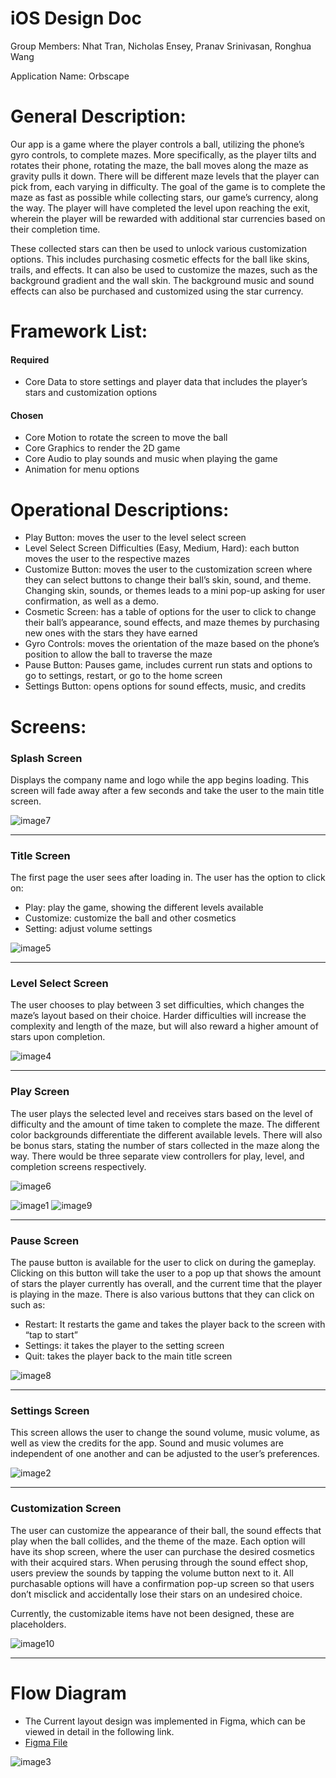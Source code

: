 <div>

<span class="c15"></span>

</div>

# <span class="c13 c6">iOS Design Doc</span>

<span class="c13 c6"></span>

<span class="c6 c16">Group Members: </span><span class="c11">Nhat Tran,
Nicholas Ensey, Pranav Srinivasan, Ronghua Wang</span>

<span class="c16 c6">Application Name: </span><span
class="c11">Orbscape</span>

# <span class="c13 c6">General Description:</span>

<span class="c1">Our app is a game where the player controls a ball,
utilizing the phone’s gyro controls, to complete mazes. More
specifically, as the player tilts and rotates their phone, rotating the
maze, the ball moves along the maze as gravity pulls it down. There will
be different maze levels that the player can pick from, each varying in
difficulty. The goal of the game is to complete the maze as fast as
possible while collecting stars, our game’s currency, along the way. The
player will have completed the level upon reaching the exit, wherein the
player will be rewarded with additional star currencies based on their
completion time. </span>

<span class="c1">These collected stars can then be used to unlock
various customization options. This includes purchasing cosmetic effects
for the ball like skins, trails, and effects. It can also be used to
customize the mazes, such as the background gradient and the wall skin.
The background music and sound effects can also be purchased and
customized using the star currency. </span>

<span class="c1"></span>

# <span class="c6">Framework List:</span><span class="c13 c6"> </span>

####   <span class="c1">Required</span>

<!-- -->

-   <span class="c1">Core Data to store settings and player data that
    includes the player’s stars and customization options</span>

<!-- -->

####   <span class="c1">Chosen</span>

<!-- -->

-   <span class="c1">Core Motion to rotate the screen to move the
    ball</span>
-   <span class="c1">Core Graphics to render the 2D game</span>
-   <span class="c1">Core Audio to play sounds and music when playing
    the game</span>
-   <span class="c1">Animation for menu options</span>

# <span class="c13 c6">Operational Descriptions:</span>

-   <span class="c1">Play Button: moves the user to the level select
    screen</span>
-   <span class="c1">Level Select Screen Difficulties (Easy, Medium,
    Hard): each button moves the user to the respective mazes</span>
-   <span class="c1">Customize Button: moves the user to the
    customization screen where they can select buttons to change their
    ball’s skin, sound, and theme. Changing skin, sounds, or themes
    leads to a mini pop-up asking for user confirmation, as well as a
    demo. </span>
-   <span class="c1">Cosmetic Screen: has a table of options for the
    user to click to change their ball’s appearance, sound effects, and
    maze themes by purchasing new ones with the stars they have
    earned</span>
-   <span class="c1">Gyro Controls: moves the orientation of the maze
    based on the phone’s position to allow the ball to traverse the
    maze</span>
-   <span class="c1">Pause Button: Pauses game, includes current run
    stats and options to go to settings, restart, or go to the home
    screen</span>
-   <span class="c1">Settings Button: opens options for sound effects,
    music, and credits</span>

<span class="c13 c6"></span>

# <span class="c6 c13">Screens:</span>

###   <span class="c1">Splash Screen</span>

<span class="c1">Displays the company name and logo while the app begins
loading. This screen will fade away after a few seconds and take the
user to the main title screen. </span>

![image7](https://github.com/user-attachments/assets/5764392e-d404-466d-a23b-90e50d3a76fc)
<span class="c1">  
</span>

------------------------------------------------------------------------

###   <span class="c1">Title Screen</span>

<span class="c1">The first page the user sees after loading in. The user
has the option to click on: </span>

-   <span class="c1">Play: play the game, showing the different levels
    available </span>
-   <span class="c1">Customize: customize the ball and other
    cosmetics</span>
-   <span class="c1">Setting: adjust volume settings</span>

<span class="c1"></span>

![image5](https://github.com/user-attachments/assets/453f59f6-9b45-4067-9fab-72a72364ddd1)

------------------------------------------------------------------------

<span class="c1"></span>

<span class="c1"></span>

###   <span class="c1">Level Select Screen</span>

<span class="c1">The user chooses to play between 3 set difficulties,
which changes the maze’s layout based on their choice. Harder
difficulties will increase the complexity and length of the maze, but
will also reward a higher amount of stars upon completion.</span>

![image4](https://github.com/user-attachments/assets/d179f0d3-8c39-477b-a2c8-fc96daf0ebc5)

------------------------------------------------------------------------

<span class="c1"></span>

###   <span class="c1">Play Screen</span>

<span class="c1">The user plays the selected level and receives stars
based on the level of difficulty and the amount of time taken to
complete the maze. The different color backgrounds differentiate the
different available levels. There will also be bonus stars, stating the
number of stars collected in the maze along the way. There would be
three separate view controllers for play, level, and completion screens
respectively.</span>

![image6](https://github.com/user-attachments/assets/342416d6-e0bd-4a31-9aa3-3d9008a354e5)

![image1](https://github.com/user-attachments/assets/6efcec20-5e27-4cf5-bdcb-2017e9426838)
![image9](https://github.com/user-attachments/assets/f3b16338-fc86-42b7-8622-3c68565794a6)

<span class="c1"></span>

<span class="c1"></span>

<span class="c1"></span>

<span class="c1"></span>

------------------------------------------------------------------------

###   <span class="c1">Pause Screen </span>

<span class="c1">The pause button is available for the user to click on
during the gameplay. Clicking on this button will take the user to a pop
up that shows the amount of stars the player currently has overall, and
the current time that the player is playing in the maze. There is also
various buttons that they can click on such as: </span>

-   <span class="c1">Restart: It restarts the game and takes the player
    back to the screen with “tap to start” </span>
-   <span class="c1">Settings: it takes the player to the setting screen
    </span>
-   <span class="c1">Quit: takes the player back to the main title
    screen </span>

![image8](https://github.com/user-attachments/assets/ec444250-6af0-4301-978f-0a987cfde9a1)

<span class="c1"></span>

<span class="c1"></span>

<span class="c1"></span>

------------------------------------------------------------------------

<span class="c1"></span>

<span class="c1"></span>

###   <span class="c1">Settings Screen</span>

<span class="c1">This screen allows the user to change the sound volume,
music volume, as well as view the credits for the app. Sound and music
volumes are independent of one another and can be adjusted to the user’s
preferences.</span>

![image2](https://github.com/user-attachments/assets/11c5821b-cee4-4d14-a0cd-5d9ae942906f)

------------------------------------------------------------------------

<span class="c1"></span>

###   <span class="c1">Customization Screen</span>

<span class="c1">The user can customize the appearance of their ball,
the sound effects that play when the ball collides, and the theme of the
maze. Each option will have its shop screen, where the user can purchase
the desired cosmetics with their acquired stars. When perusing through
the sound effect shop, users preview the sounds by tapping the volume
button next to it. All purchasable options will have a confirmation
pop-up screen so that users don’t misclick and accidentally lose their
stars on an undesired choice.</span>

<span class="c1"></span>

<span class="c1">Currently, the customizable items have not been
designed, these are placeholders. </span>

![image10](https://github.com/user-attachments/assets/36042e59-e61c-4da6-9b7c-beb6a582fc1a)

------------------------------------------------------------------------

<span class="c1"></span>

# <span class="c16 c6">Flow Diagram</span><span class="c1"> </span>

-   <span class="c1">The Current layout design was implemented in Figma,
    which can be viewed in detail in the following link. </span>
-   <span class="c11 c17"><a
    href="https://www.google.com/url?q=https://www.figma.com/design/IM4lBrR99H0XduL9IWbpjD/IOS-Project?node-id%3D0-1%26t%3DvlSxxYaI81Yb5NDC-1&amp;sa=D&amp;source=editors&amp;ust=1721471227671138&amp;usg=AOvVaw1UX4T8Zx7-jxzjhlBGEWUd"
    class="c14">Figma File</a></span><span class="c1"> </span>
    
![image3](https://github.com/user-attachments/assets/63f76919-e15c-4335-a9f5-62385ae4a01a)
